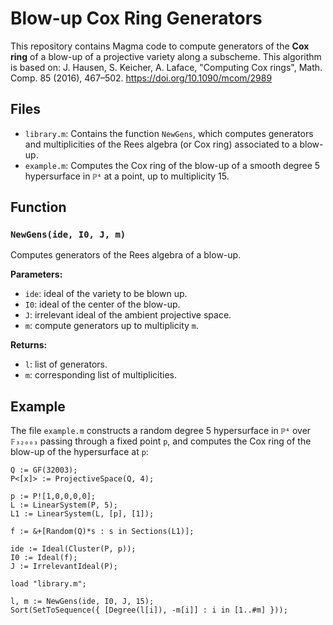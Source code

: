 # Blow-up Cox Ring Generators

This repository contains Magma code to compute generators of the **Cox ring** of a blow-up of a projective variety along a subscheme.
This algorithm is based on: J. Hausen, S. Keicher, A. Laface, "Computing Cox rings", Math. Comp. 85 (2016), 467–502. https://doi.org/10.1090/mcom/2989

## Files

- `library.m`: Contains the function `NewGens`, which computes generators and multiplicities of the Rees algebra (or Cox ring) associated to a blow-up.
- `example.m`: Computes the Cox ring of the blow-up of a smooth degree 5 hypersurface in `ℙ⁴` at a point, up to multiplicity 15.

## Function

### `NewGens(ide, I0, J, m)`

Computes generators of the Rees algebra of a blow-up.

**Parameters:**
- `ide`: ideal of the variety to be blown up.
- `I0`: ideal of the center of the blow-up.
- `J`: irrelevant ideal of the ambient projective space.
- `m`: compute generators up to multiplicity `m`.

**Returns:**
- `l`: list of generators.
- `m`: corresponding list of multiplicities.

## Example

The file `example.m` constructs a random degree 5 hypersurface in `ℙ⁴` over `𝔽₃₂₀₀₃` passing through a fixed point `p`, and computes the Cox ring of the blow-up of the hypersurface at `p`:

```magma
Q := GF(32003);
P<[x]> := ProjectiveSpace(Q, 4);

p := P![1,0,0,0,0];
L := LinearSystem(P, 5);
L1 := LinearSystem(L, [p], [1]);

f := &+[Random(Q)*s : s in Sections(L1)];

ide := Ideal(Cluster(P, p));
I0 := Ideal(f);
J := IrrelevantIdeal(P);

load "library.m";

l, m := NewGens(ide, I0, J, 15);
Sort(SetToSequence({ [Degree(l[i]), -m[i]] : i in [1..#m] }));
